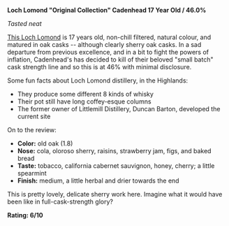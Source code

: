 ﻿**Loch Lomond "Original Collection" Cadenhead 17 Year Old / 46.0%**

*Tasted neat*

[This Loch Lomond](https://www.whiskybase.com/whiskies/whisky/214683/loch-lomond-17-year-old-ca) is 17 years old, non-chill filtered, natural colour, and matured in oak casks -- although clearly sherry oak casks.  In a sad departure from previous excellence, and in a bit to fight the powers of inflation, Cadenhead's has decided to kill of their beloved "small batch" cask strength line and so this is at 46% with minimal disclosure.

Some fun facts about Loch Lomond distillery, in the Highlands:

* They produce some different 8 kinds of whisky
* Their pot still have long coffey-esque columns
* The former owner of Littlemill Distillery, Duncan Barton, developed the current site

On to the review:

* **Color:** old oak (1.8)
* **Nose:** cola, oloroso sherry, raisins, strawberry jam, figs, and baked bread
* **Taste:** tobacco, california cabernet sauvignon, honey, cherry; a little spearmint
* **Finish:** medium, a little herbal and drier towards the end

This is pretty lovely, delicate sherry work here.  Imagine what it would have been like in full-cask-strength glory?

**Rating: 6/10**